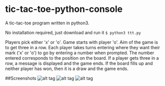 # tic-tac-toe-python-console

A tic-tac-toe program written in python3. 

No installation required, just download and run it `$ python3 ttt.py`

Players pick either 'x' or 'o'. Game starts with player 'o'. Aim of the game is to get three in a row. 
Each player takes turns entering where they want their mark ('x' or 'o') to go by entering a number when prompted. 
The number entered corresponds to the position on the board. If a player gets three in a row,
a message is displayed and the game ends. If the board fills up and neither player has won, then it is a draw and the game ends.

##Screenshots
![alt tag](https://github.com/acquire/tic-tac-toe-python-console/blob/master/images/player_turn.png)
![alt tag](https://github.com/acquire/tic-tac-toe-python-console/blob/master/images/draw.png)
![alt tag](https://github.com/acquire/tic-tac-toe-python-console/blob/master/images/win.png)


